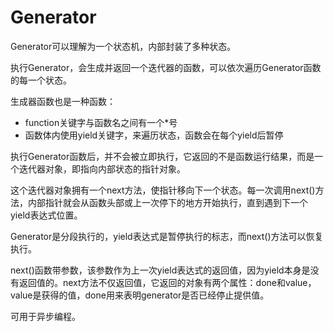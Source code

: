 # Generator
Generator可以理解为一个状态机，内部封装了多种状态。

执行Generator，会生成并返回一个迭代器的函数，可以依次遍历Generator函数的每一个状态。

生成器函数也是一种函数：
- function关键字与函数名之间有一个*号
- 函数体内使用yield关键字，来遍历状态，函数会在每个yield后暂停

执行Generator函数后，并不会被立即执行，它返回的不是函数运行结果，而是一个迭代器对象，即指向内部状态的指针对象。

这个迭代器对象拥有一个next方法，使指针移向下一个状态。每一次调用next()方法，内部指针就会从函数头部或上一次停下的地方开始执行，直到遇到下一个yield表达式位置。

Generator是分段执行的，yield表达式是暂停执行的标志，而next()方法可以恢复执行。

next()函数带参数，该参数作为上一次yield表达式的返回值，因为yield本身是没有返回值的。next方法不仅返回值，它返回的对象有两个属性：done和value，value是获得的值，done用来表明generator是否已经停止提供值。

可用于异步编程。
